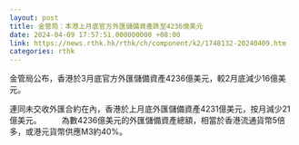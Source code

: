 ```yaml
---
layout: post
title: 金管局：本港上月底官方外匯儲備資產跌至4236億美元
date: 2024-04-09 17:57:51.000000000 +08:00
link: https://news.rthk.hk/rthk/ch/component/k2/1748132-20240409.htm
categories: rthk
---
```


金管局公布，香港於3月底官方外匯儲備資產4236億美元，較2月底減少16億美元。

連同未交收外匯合約在內，香港於上月底外匯儲備資產4231億美元，按月減少21億美元。
　　 
為數4236億美元的外匯儲備資產總額，相當於香港流通貨幣5倍多，或港元貨幣供應M3約40%。
